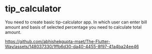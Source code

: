 # tip_calculator

You need to create basic tip-calculator app. In which user can enter bill amount and basis of selected percentage you need to calculate total amount.



https://github.com/abhishekgupta-mset/The-Flutter-Way/assets/148037330/1ffb6d30-da40-4455-8f97-41a4ba24ee46

